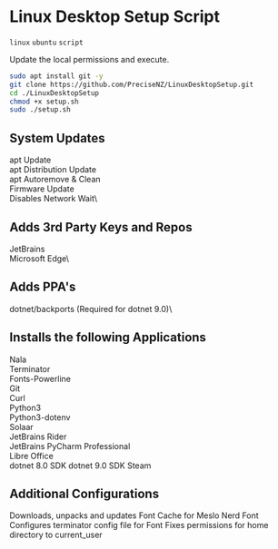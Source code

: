 # Linux Desktop Setup Script
`linux` `ubuntu` `script`


Update the local permissions and execute.

```bash
sudo apt install git -y
git clone https://github.com/PreciseNZ/LinuxDesktopSetup.git
cd ./LinuxDesktopSetup
chmod +x setup.sh
sudo ./setup.sh
```
## System Updates
apt Update\
apt Distribution Update\
apt Autoremove & Clean\
Firmware Update\
Disables Network Wait\

## Adds 3rd Party Keys and Repos
JetBrains\
Microsoft Edge\

## Adds PPA's
dotnet/backports (Required for dotnet 9.0)\


## Installs the following Applications
Nala\
Terminator\
Fonts-Powerline\
Git\
Curl\
Python3\
Python3-dotenv\
Solaar\
JetBrains Rider\
JetBrains PyCharm Professional\
Libre Office\
dotnet 8.0 SDK
dotnet 9.0 SDK
Steam

## Additional Configurations
Downloads, unpacks and updates Font Cache for Meslo Nerd Font\
Configures terminator config file for Font
Fixes permissions for home directory to current_user
